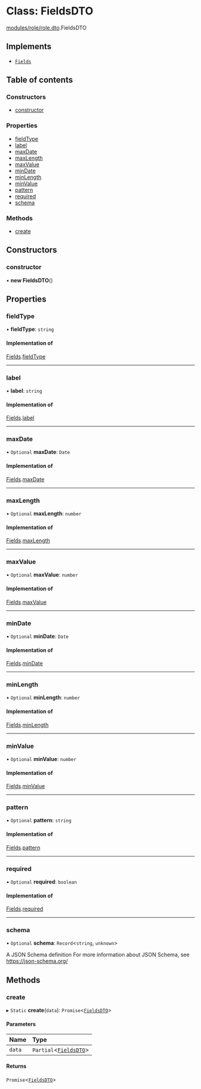 # Class: FieldsDTO

[modules/role/role.dto](../modules/modules_role_role_dto.md).FieldsDTO

## Implements

- [`Fields`](../interfaces/modules_role_role_types.Fields.md)

## Table of contents

### Constructors

- [constructor](modules_role_role_dto.FieldsDTO.md#constructor)

### Properties

- [fieldType](modules_role_role_dto.FieldsDTO.md#fieldtype)
- [label](modules_role_role_dto.FieldsDTO.md#label)
- [maxDate](modules_role_role_dto.FieldsDTO.md#maxdate)
- [maxLength](modules_role_role_dto.FieldsDTO.md#maxlength)
- [maxValue](modules_role_role_dto.FieldsDTO.md#maxvalue)
- [minDate](modules_role_role_dto.FieldsDTO.md#mindate)
- [minLength](modules_role_role_dto.FieldsDTO.md#minlength)
- [minValue](modules_role_role_dto.FieldsDTO.md#minvalue)
- [pattern](modules_role_role_dto.FieldsDTO.md#pattern)
- [required](modules_role_role_dto.FieldsDTO.md#required)
- [schema](modules_role_role_dto.FieldsDTO.md#schema)

### Methods

- [create](modules_role_role_dto.FieldsDTO.md#create)

## Constructors

### constructor

• **new FieldsDTO**()

## Properties

### fieldType

• **fieldType**: `string`

#### Implementation of

[Fields](../interfaces/modules_role_role_types.Fields.md).[fieldType](../interfaces/modules_role_role_types.Fields.md#fieldtype)

___

### label

• **label**: `string`

#### Implementation of

[Fields](../interfaces/modules_role_role_types.Fields.md).[label](../interfaces/modules_role_role_types.Fields.md#label)

___

### maxDate

• `Optional` **maxDate**: `Date`

#### Implementation of

[Fields](../interfaces/modules_role_role_types.Fields.md).[maxDate](../interfaces/modules_role_role_types.Fields.md#maxdate)

___

### maxLength

• `Optional` **maxLength**: `number`

#### Implementation of

[Fields](../interfaces/modules_role_role_types.Fields.md).[maxLength](../interfaces/modules_role_role_types.Fields.md#maxlength)

___

### maxValue

• `Optional` **maxValue**: `number`

#### Implementation of

[Fields](../interfaces/modules_role_role_types.Fields.md).[maxValue](../interfaces/modules_role_role_types.Fields.md#maxvalue)

___

### minDate

• `Optional` **minDate**: `Date`

#### Implementation of

[Fields](../interfaces/modules_role_role_types.Fields.md).[minDate](../interfaces/modules_role_role_types.Fields.md#mindate)

___

### minLength

• `Optional` **minLength**: `number`

#### Implementation of

[Fields](../interfaces/modules_role_role_types.Fields.md).[minLength](../interfaces/modules_role_role_types.Fields.md#minlength)

___

### minValue

• `Optional` **minValue**: `number`

#### Implementation of

[Fields](../interfaces/modules_role_role_types.Fields.md).[minValue](../interfaces/modules_role_role_types.Fields.md#minvalue)

___

### pattern

• `Optional` **pattern**: `string`

#### Implementation of

[Fields](../interfaces/modules_role_role_types.Fields.md).[pattern](../interfaces/modules_role_role_types.Fields.md#pattern)

___

### required

• `Optional` **required**: `boolean`

#### Implementation of

[Fields](../interfaces/modules_role_role_types.Fields.md).[required](../interfaces/modules_role_role_types.Fields.md#required)

___

### schema

• `Optional` **schema**: `Record`<`string`, `unknown`\>

A JSON Schema definition
For more information about JSON Schema, see https://json-schema.org/

## Methods

### create

▸ `Static` **create**(`data`): `Promise`<[`FieldsDTO`](modules_role_role_dto.FieldsDTO.md)\>

#### Parameters

| Name | Type |
| :------ | :------ |
| `data` | `Partial`<[`FieldsDTO`](modules_role_role_dto.FieldsDTO.md)\> |

#### Returns

`Promise`<[`FieldsDTO`](modules_role_role_dto.FieldsDTO.md)\>
